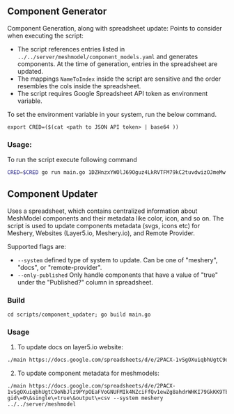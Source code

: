 ## Component Generator

Component Generation, along with spreadsheet update:
Points to consider when executing the script:

- The script references entries listed in `../../server/meshmodel/component_models.yaml` and generates components. At the time of generation, entries in the spreadsheet are updated.
- The mappings `NameToIndex` inside the script are sensitive and the order resembles the cols inside the spreadsheet.
- The script requires Google Spreadsheet API token as environment variable.

To set the environment variable in your system, run the below command.

```
export CRED=($(cat <path to JSON API token> | base64 ))
```

### Usage:

To run the script execute following command 

```bash
CRED=$CRED go run main.go 1DZHnzxYWOlJ69Oguz4LkRVTFM79kC2tuvdwizOJmeMw --system meshery ../../server/meshmodel
```

## Component Updater

Uses a spreadsheet, which contains centralized information about MeshModel components and their metadata like color, icon, and so on. The script is used to update components metadata (svgs, icons etc) for Meshery, Websites (Layer5.io, Meshery.io), and Remote Provider.

Supported flags are:

- `--system`
    defined type of system to update. Can be one of "meshery", "docs", or "remote-provider".
- `--only-published`
    Only handle components that have a value of "true" under the "Published?" column in spreadsheet.


### Build

```
cd scripts/component_updater; go build main.go
```

### Usage 

1. To update docs on layer5.io website:

```bash
./main https://docs.google.com/spreadsheets/d/e/2PACX-1vSgOXuiqbhUgtC9oNbJlz9PYpOEaFVoGNUFMIk4NZciFfQv1ewZg8ahdrWHKI79GkKK9TbmnZx8CqIe/pub\?gid\=0\&single\=true\&output\=csv --system docs layer5/src/collections/integrations meshery.io/integrations docs/ --published-only
```

2. To update component metadata for meshmodels:

```
./main https://docs.google.com/spreadsheets/d/e/2PACX-1vSgOXuiqbhUgtC9oNbJlz9PYpOEaFVoGNUFMIk4NZciFfQv1ewZg8ahdrWHKI79GkKK9TbmnZx8CqIe/pub\?gid\=0\&single\=true\&output\=csv --system meshery ../../server/meshmodel
```
